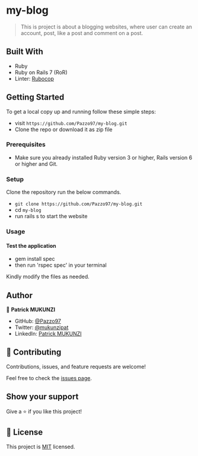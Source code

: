# my-blog

> This is project is about a blogging websites, where user can create an account, post, like a post and comment on a post.

## Built With

- Ruby
- Ruby on Rails 7 (RoR)
- Linter: [Rubocop](https://rubocop.org/)

## Getting Started

To get a local copy up and running follow these simple steps:

- visit `https://github.com/Pazzo97/my-blog.git`
- Clone the repo or download it as zip file

### Prerequisites

- Make sure you already installed Ruby version 3 or higher, Rails version 6 or higher and Git.

### Setup

Clone the repository run the below commands.

- `git clone https://github.com/Pazzo97/my-blog.git`
- cd `my-blog`
- run rails s to start the website

### Usage

#### Test the application

- gem install spec
- then run 'rspec spec' in your terminal

Kindly modify the files as needed.

## Author

👤 **Patrick MUKUNZI**

- GitHub: [@Pazzo97](https://github.com/Pazzo97)
- Twitter: [@mukunzipat](https://twitter.com/mukunzipat)
- LinkedIn: [Patrick MUKUNZI](https://www.linkedin.com/in/patrick-mukunzi/)

## 🤝 Contributing

Contributions, issues, and feature requests are welcome!

Feel free to check the [issues page](https://github.com/Pazzo97/my-blog/issues).

## Show your support

Give a ⭐️ if you like this project!

## 📝 License

This project is [MIT](https://github.com/Pazzo97/my-blog/blob/564b0101aeacfb420a549cd2b2a886ec57deb81e/LICENSE) licensed.
